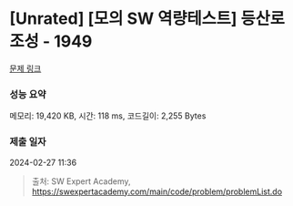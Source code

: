 # [Unrated] [모의 SW 역량테스트] 등산로 조성 - 1949 

[문제 링크](https://swexpertacademy.com/main/code/problem/problemDetail.do?contestProbId=AV5PoOKKAPIDFAUq) 

### 성능 요약

메모리: 19,420 KB, 시간: 118 ms, 코드길이: 2,255 Bytes

### 제출 일자

2024-02-27 11:36



> 출처: SW Expert Academy, https://swexpertacademy.com/main/code/problem/problemList.do